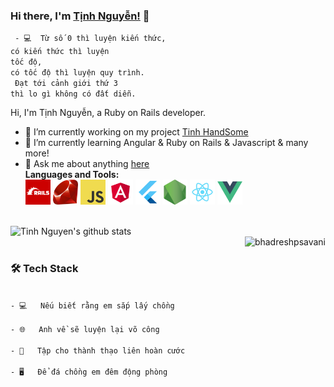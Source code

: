 ### Hi there, I'm [Tịnh Nguyễn!](https://github.com/tinhhandsome/tinhhandsome) 👋
<code> - 💻 &nbsp;Từ số 0 thì luyện kiến thức, <br/>có kiến thức thì luyện tốc độ, <br/>có tốc độ thì luyện quy trình.<br/>
Đạt tới cảnh giới thứ 3 thì lo gì không có đất diễn.</code>
<br />

Hi, I'm Tịnh Nguyễn, a Ruby on Rails developer.
- 🔭 I’m currently working on my project [Tinh HandSome](https://github.com/tinhhandsome)
- 🌱 I’m currently learning Angular & Ruby on Rails & Javascript & many more!
- 💬 Ask me about anything [here](https://github.com/tinhhandsome/interface_angular/issues) <br>
**Languages and Tools:** <br>
<code><img height="40" src="https://raw.githubusercontent.com/github/explore/80688e429a7d4ef2fca1e82350fe8e3517d3494d/topics/rails/rails.png"></code>
<code><img height="40" src="https://raw.githubusercontent.com/github/explore/80688e429a7d4ef2fca1e82350fe8e3517d3494d/topics/ruby/ruby.png"></code>
<code><img height="40" src="https://raw.githubusercontent.com/github/explore/80688e429a7d4ef2fca1e82350fe8e3517d3494d/topics/javascript/javascript.png"></code>
<code><img height="40" src="https://raw.githubusercontent.com/github/explore/80688e429a7d4ef2fca1e82350fe8e3517d3494d/topics/angular/angular.png"></code>
<code><img height="40" src="https://raw.githubusercontent.com/github/explore/80688e429a7d4ef2fca1e82350fe8e3517d3494d/topics/flutter/flutter.png"></code>
<code><img height="40" src="https://raw.githubusercontent.com/github/explore/80688e429a7d4ef2fca1e82350fe8e3517d3494d/topics/nodejs/nodejs.png"></code>
<code><img height="40" src="https://raw.githubusercontent.com/github/explore/80688e429a7d4ef2fca1e82350fe8e3517d3494d/topics/react/react.png"></code>
<code><img height="40" src="https://raw.githubusercontent.com/github/explore/80688e429a7d4ef2fca1e82350fe8e3517d3494d/topics/vue/vue.png"></code>

<br />
<a href="https://github.com/tinhhandsome/tinhhandsome">
  <img align="left" src="https://github-readme-stats.vercel.app/api?username=tinhhandsome&show_icons=true&theme=radical&line_height=27" alt="Tinh Nguyen's github stats" />
</a> <br>
<a href="https://github.com/tinhhandsome/tinhhandsome">
<img align="right" src="https://github-readme-stats.vercel.app/api/top-langs/?username=tinhhandsome&layout=compact&hide=html&theme=onedark&line_height=27" alt="bhadreshpsavani" />
</a>
<br />
<h3>🛠 Tech Stack</h3>
<code align="left">
- 💻 &nbsp; Nếu biết rằng em sắp lấy chồng <br/>
- 🌐 &nbsp; Anh về sẽ luyện lại võ công <br/>
- 🔧 &nbsp; Tập cho thành thạo liên hoàn cước <br/>
- 🖥 &nbsp; Để đá chồng em đêm động phòng <br/>
</code>


